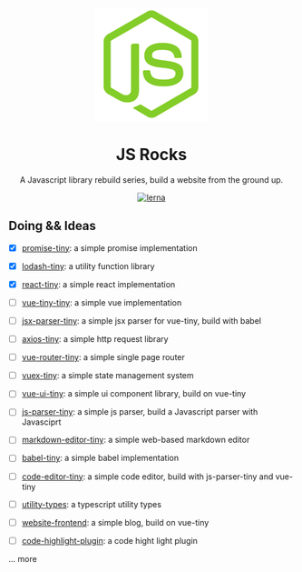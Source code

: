 <p align="center">
  <a href="#">
    <img width="200" src="./assets/js-rock.png"></img>
  </a>
</p>

<h1 align="center">JS Rocks</h1>

<div align="center">
  A Javascript library rebuild series, build a website from the ground up.
<div>


[![lerna](https://img.shields.io/badge/maintained%20with-lerna-cc00ff.svg)](https://lerna.js.org/)
  

<div align="left"><div>


## Doing && Ideas

- [x] [promise-tiny](./packages/promise-tiny/README.md): a simple promise implementation
  
- [x] [lodash-tiny](./packages/lodash-tiny/README.md): a utility function library

- [x] [react-tiny](./packages/react-tiny/README.md): a simple react implementation

- [ ] [vue-tiny-tiny](./packages/vue-tiny/README.md): a simple vue implementation

- [ ] [jsx-parser-tiny](): a simple jsx parser for vue-tiny, build with babel

- [ ] [axios-tiny](): a simple http request library

- [ ] [vue-router-tiny](): a simple single page router
  
- [ ] [vuex-tiny](): a simple state management system

- [ ] [vue-ui-tiny](): a simple ui component library, build on vue-tiny

- [ ] [js-parser-tiny](): a simple js parser, build a Javascript parser with Javasciprt

- [ ] [markdown-editor-tiny](): a simple web-based markdown editor

- [ ] [babel-tiny](): a simple babel implementation

- [ ] [code-editor-tiny](): a simple code editor, build with js-parser-tiny and vue-tiny


- [ ] [utility-types](): a typescript utility types

- [ ] [website-frontend](): a simple blog, build on vue-tiny

- [ ] [code-highlight-plugin](): a code hight light plugin
  
... more